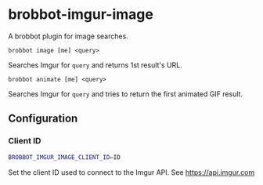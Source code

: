 # brobbot-imgur-image

A brobbot plugin for image searches.

```
brobbot image [me] <query>
```

Searches Imgur for `query` and returns 1st result's URL.

```
brobbot animate [me] <query>
```

Searches Imgur for `query` and tries to return the first animated GIF result.

## Configuration

### Client ID

```bash
BROBBOT_IMGUR_IMAGE_CLIENT_ID=ID
```

Set the client ID used to connect to the Imgur API.
See https://api.imgur.com
